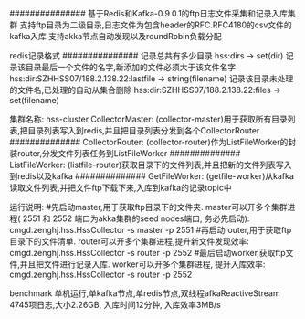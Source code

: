 ###############
基于Redis和Kafka-0.9.0.1的ftp日志文件采集和记录入库集群
支持ftp目录为二级目录,日志文件为包含header的RFC.RFC4180的csv文件的kafka入库
支持akka节点自动发现以及roundRobin负载分配

redis记录格式
###############
记录总共有多少目录
hss:dirs -> set(dir)
记录该目录最后一个文件的名字,新添加的文件必须大于该文件名字
hss:dir:SZHHSS07/188.2.138.22:lastfile -> string(filename)
记录该目录未处理的文件名,已处理的自动从集合删除
hss:dir:SZHHSS07/188.2.138.22:files -> set(filename)

集群名称: hss-cluster
CollectorMaster: (collector-master)用于获取所有目录列表,把目录列表写入到redis,并且把目录列表分发到各个CollectorRouter
##############
CollectorRouter: (collector-router)作为ListFileWorker的封装router,分发文件列表任务到ListFileWorker
##############
ListFileWorker: (listfile-router)获取目录下的文件列表,并且把新的文件列表写入到redis以及kafka
##############
GetFileWorker: (getfile-worker)从kafka读取文件列表,并把文件ftp下载下来,入库到kafka的记录topic中


运行说明:
#先启动master,用于获取ftp目录下的文件夹. master可以开多个集群进程( 2551 和 2552 端口为akka集群的seed nodes端口, 务必先启动): 
cmgd.zenghj.hss.HssCollector -s master -p 2551
#再启动router,用于获取ftp目录下的文件清单. router可以开多个集群进程,提升新文件发现效率:
cmgd.zenghj.hss.HssCollector -s router -p 2552
#最后启动worker,获取ftp文件,并且把文件进行记录入库. worker可以开多个集群进程, 提升入库效率:
cmgd.zenghj.hss.HssCollector -s router -p 2552

benchmark
单机运行,单kafka节点,单redis节点,双线程afkaReactiveStream
4745项日志,大小2.26GB, 入库时间12分钟, 入库效率3MB/s

